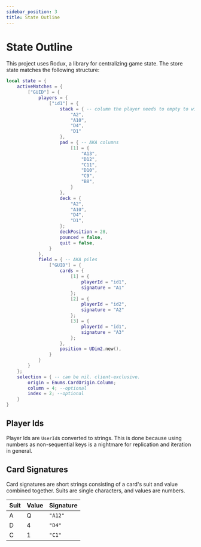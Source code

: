 ```yaml
---
sidebar_position: 3
title: State Outline
---
```


# State Outline

This project uses Rodux, a library for centralizing game state. The store state matches the following structure:

```lua
local state = {
	activeMatches = {
		["GUID"] = {
			players = {
				["id1"] = {
					stack = { -- column the player needs to empty to win
						"A2",
						"A10",
						"D4",
						"D1"
					},
					pad = { -- AKA columns
						[1] = {
							"A13",
							"D12",
							"C11",
							"D10",
							"C9",
							"B8",
						}
					},
					deck = {
						"A2",
						"A10",
						"D4",
						"D1",
					};
					deckPosition = 28,
					pounced = false,
					quit = false,
				}
			},
			field = { -- AKA piles
				["GUID"] = {
					cards = {
						[1] = {
							playerId = "id1",
							signature = "A1"
						};
						[2] = {
							playerId = "id2",
							signature = "A2"
						};
						[3] = {
							playerId = "id1",
							signature = "A3"
						};
					},
					position = UDim2.new(),
				}
			}
		}
	};
	selection = { -- can be nil. client-exclusive.
		origin = Enums.CardOrigin.Column;
		column = 4; --optional
		index = 2; --optional
	}
}
```

## Player Ids

Player Ids are `UserId`s converted to strings. This is done because using numbers as non-sequential keys is a nightmare for replication and iteration in general.

## Card Signatures

Card signatures are short strings consisting of a card's suit and value combined together. Suits are single characters, and values are numbers.

|Suit|Value|Signature|
|-|-|-|
|A|Q|`"A12"`|
|D|4|`"D4"`|
|C|1|`"C1"`|
